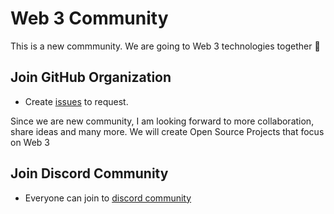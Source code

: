 # Web 3 Community

This is a new commmunity. We are going to Web 3 technologies together :rocket:

## Join GitHub Organization

- Create [issues](https://github.com/web3community/support/issues/new/choose) to request.

Since we are new community, I am looking forward to more collaboration, share ideas and many more. We will create Open Source Projects that focus on Web 3

## Join Discord Community
- Everyone can join to [discord community](https://discord.gg/3EN2UVE9mH)
